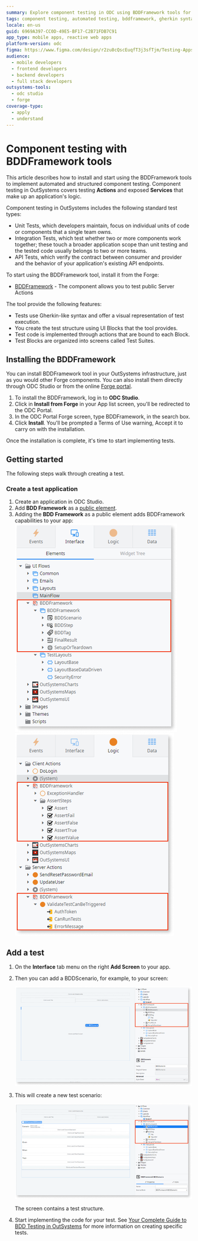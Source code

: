 ```yaml
---
summary: Explore component testing in ODC using BDDFramework tools for automated testing of Actions and Services.
tags: component testing, automated testing, bddframework, gherkin syntax, api testing
locale: en-us
guid: 6969A397-CC0D-49E5-BF17-C2B71FDB7C91
app_type: mobile apps, reactive web apps
platform-version: odc
figma: https://www.figma.com/design/r2zu8cQscEuqfT3j3sfTjm/Testing-Apps?node-id=4601-233
audience:
  - mobile developers
  - frontend developers
  - backend developers
  - full stack developers
outsystems-tools:
  - odc studio
  - forge
coverage-type:
  - apply
  - understand
---
```


# Component testing with BDDFramework tools

This article describes how to install and start using the BDDFramework tools to implement automated and structured component testing. Component testing in OutSystems covers testing **Actions** and exposed **Services** that make up an application's logic.

Component testing in OutSystems includes the following standard test types:

* Unit Tests, which developers maintain, focus on individual units of code or components that a single team owns.
* Integration Tests, which test whether two or more components work together; these touch a broader application scope than unit testing and the tested code usually belongs to two or more teams.
* API Tests, which verify the contract between consumer and provider and the behavior of your application's existing API endpoints.

To start using the BDDFramework tool, install it from the Forge:

* [BDDFramework](https://www.outsystems.com/forge/component-overview/15745/bdd-framework-odc) - The component allows you to test public Server Actions

The tool provide the following features:

* Tests use Gherkin-like syntax and offer a visual representation of test execution.
* You create the test structure using UI Blocks that the tool provides.
* Test code is implemented through actions that are bound to each Block.
* Test Blocks are organized into screens called Test Suites.

## Installing the BDDFramework

You can install BDDFramework tool in your OutSystems infrastructure, just as you would other Forge components. You can also install them directly through ODC Studio or from the online [Forge portal](https://www.outsystems.com/forge/).

1. To install the BDDFramework, log in to **ODC Studio**.
1. Click in **Install from Forge** in your App list screen, you'll be redirected to the ODC Portal.
1. In the ODC Portal Forge screen, type BDDFramework, in the search box.
1. Click **Install**. You'll be prompted a Terms of Use warning, Accept it to carry on with the installation.

Once the installation is complete, it's time to start implementing tests.

## Getting started

The following steps walk through creating a test.

### Create a test application

1. Create an application in ODC Studio.
1. Add **BDD Framework** as a [public element](../building-apps/libraries/use-public-elements.md).
1. Adding the **BDD Framework** as a public element adds BDDFramework capabilities to your app:
    ![ODC Studio interface showing the addition of BDD Framework as a public element.](images/bdd-framework-1-odcs.png "Adding BDD Framework as a public element")
    ![ODC Studio interface displaying BDD Framework capabilities added to the app.](images/bdd-framework-2-odcs.png "BDD Framework capabilities added")

## Add a test

1. On the **Interface** tab menu on the right **Add Screen** to your app.

1. Then you can add a BDDScenario, for example, to your screen:

    ![Menu in ODC Studio with an option to add a new BDD Element to an app.](images/bdd-framework-3-odcs.png "Adding a BDD Scenario to a Screen")

1. This will create a new test scenario:

    ![ODC Studio screen with BDD Framework scenario showing the test structure.](images/bdd-framework-4-odcs.png "New scenario added")

    The screen contains a test structure.

1. Start implementing the code for your test.
  See [Your Complete Guide to BDD Testing in OutSystems](https://www.outsystems.com/blog/posts/bdd-testing/) for more information on creating specific tests.
